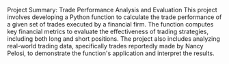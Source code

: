 Project Summary: Trade Performance Analysis and Evaluation
This project involves developing a Python function to calculate the trade performance of a given set of trades executed by a financial firm. 
The function computes key financial metrics to evaluate the effectiveness of trading strategies, including both long and short positions.
The project also includes analyzing real-world trading data, specifically trades reportedly made by Nancy Pelosi, to demonstrate the function's application and interpret the results.
